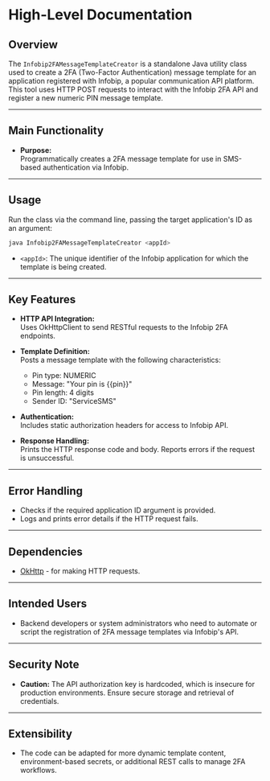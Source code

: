 # High-Level Documentation

## Overview

The `Infobip2FAMessageTemplateCreator` is a standalone Java utility class used to create a 2FA (Two-Factor Authentication) message template for an application registered with Infobip, a popular communication API platform. This tool uses HTTP POST requests to interact with the Infobip 2FA API and register a new numeric PIN message template.

---

## Main Functionality

- **Purpose:**  
  Programmatically creates a 2FA message template for use in SMS-based authentication via Infobip.

---

## Usage

Run the class via the command line, passing the target application's ID as an argument:

```bash
java Infobip2FAMessageTemplateCreator <appId>
```
- `<appId>`: The unique identifier of the Infobip application for which the template is being created.

---

## Key Features

- **HTTP API Integration:**  
  Uses OkHttpClient to send RESTful requests to the Infobip 2FA endpoints.

- **Template Definition:**  
  Posts a message template with the following characteristics:
  - Pin type: NUMERIC
  - Message: "Your pin is {{pin}}"
  - Pin length: 4 digits
  - Sender ID: "ServiceSMS"

- **Authentication:**  
  Includes static authorization headers for access to Infobip API.

- **Response Handling:**  
  Prints the HTTP response code and body. Reports errors if the request is unsuccessful.

---

## Error Handling

- Checks if the required application ID argument is provided.
- Logs and prints error details if the HTTP request fails.

---

## Dependencies

- [OkHttp](https://square.github.io/okhttp/) - for making HTTP requests.

---

## Intended Users

- Backend developers or system administrators who need to automate or script the registration of 2FA message templates via Infobip's API.

---

## Security Note

- **Caution:** The API authorization key is hardcoded, which is insecure for production environments. Ensure secure storage and retrieval of credentials.

---

## Extensibility

- The code can be adapted for more dynamic template content, environment-based secrets, or additional REST calls to manage 2FA workflows.